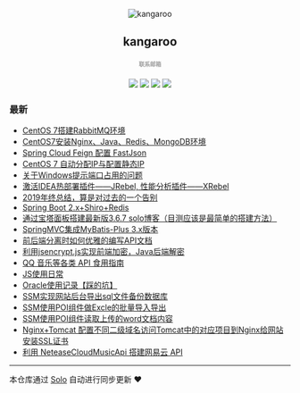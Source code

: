 <p align="center"><img alt="kangaroo" src="https://img.hacpai.com/avatar/1525954222365_1570758095941.png"></p><h2 align="center">
kangaroo
</h2>

<h4 align="center"><a target="_blank" href="http://mail.qq.com/cgi-bin/qm_share?t=qm_mailme&email=_ZKYl56Yi5aWyMjLy7mIiNealpQ" style="text-decoration:none;font-size:10px;color:rgba(0,0,0,0.38);">联系邮箱</a></h4>
<p align="center"><a title="kangaroo" target="_blank" href="https://github.com/kangaroo1122/solo-blog"><img src="https://img.shields.io/github/last-commit/kangaroo1122/solo-blog.svg?style=flat-square&color=FF9900"></a>
<a title="GitHub repo size in bytes" target="_blank" href="https://github.com/kangaroo1122/solo-blog"><img src="https://img.shields.io/github/repo-size/kangaroo1122/solo-blog.svg?style=flat-square"></a>
<a title="Solo Version" target="_blank" href="https://github.com/88250/solo/releases"><img src="https://img.shields.io/badge/solo-4.3.1-f1e05a.svg?style=flat-square&color=blueviolet"></a>
<a title="Hits" target="_blank" href="https://github.com/88250/hits"><img src="https://hits.b3log.org/kangaroo1122/solo-blog.svg"></a></p>

### 最新

* [CentOS 7搭建RabbitMQ环境](https://www.kangaroohy.com/articles/2020/06/07/1591545309473.html)
* [CentOS7安装Nginx、Java、Redis、MongoDB环境](https://www.kangaroohy.com/articles/2020/04/27/1587989613155.html)
* [Spring Cloud Feign 配置 FastJson](https://www.kangaroohy.com/articles/2020/03/29/1585414815817.html)
* [CentOS 7 自动分配IP与配置静态IP](https://www.kangaroohy.com/articles/2020/03/24/1585042742381.html)
* [关于Windows提示端口占用的问题](https://www.kangaroohy.com/articles/2020/03/17/1584452722001.html)
* [激活IDEA热部署插件——JRebel, 性能分析插件——XRebel](https://www.kangaroohy.com/articles/2020/01/05/1578208394200.html)
* [2019年终总结，算是对过去的一个告别](https://www.kangaroohy.com/articles/2019/12/29/1577617948605.html)
* [Spring Boot 2.x+Shiro+Redis](https://www.kangaroohy.com/articles/2019/12/19/1576767517312.html)
* [通过宝塔面板搭建最新版3.6.7 solo博客（目测应该是最简单的搭建方法）](https://www.kangaroohy.com/articles/2019/11/20/1574235633965.html)
* [SpringMVC集成MyBatis-Plus 3.x版本](https://www.kangaroohy.com/articles/2019/11/18/1574088540500.html)
* [前后端分离时如何优雅的编写API文档](https://www.kangaroohy.com/articles/2019/10/25/1571976713269.html)
* [利用jsencrypt.js实现前端加密，Java后端解密](https://www.kangaroohy.com/articles/2019/09/26/1569510093673.html)
* [QQ 音乐等各类 API 食用指南](https://www.kangaroohy.com/articles/2019/09/17/1568720125758.html)
* [JS使用日常](https://www.kangaroohy.com/articles/2019/09/16/1568615794584.html)
* [Oracle使用记录【踩的坑】](https://www.kangaroohy.com/articles/2019/07/22/1563785773680.html)
* [SSM实现网站后台导出sql文件备份数据库](https://www.kangaroohy.com/articles/2019/04/27/1556340760118.html)
* [SSM使用POI组件做Excle的批量导入导出](https://www.kangaroohy.com/articles/2019/04/27/1556297068615.html)
* [SSM使用POI组件读取上传的word文档内容](https://www.kangaroohy.com/articles/2019/04/26/1556209854116.html)
* [Nginx+Tomcat 配置不同二级域名访问Tomcat中的对应项目到Nginx给网站安装SSL证书](https://www.kangaroohy.com/articles/2019/03/23/1553310633858.html)
* [利用 NeteaseCloudMusicApi 搭建网易云 API](https://www.kangaroohy.com/articles/2019/03/18/1552890403559.html)



---

本仓库通过 [Solo](https://github.com/88250/solo) 自动进行同步更新 ❤️ 